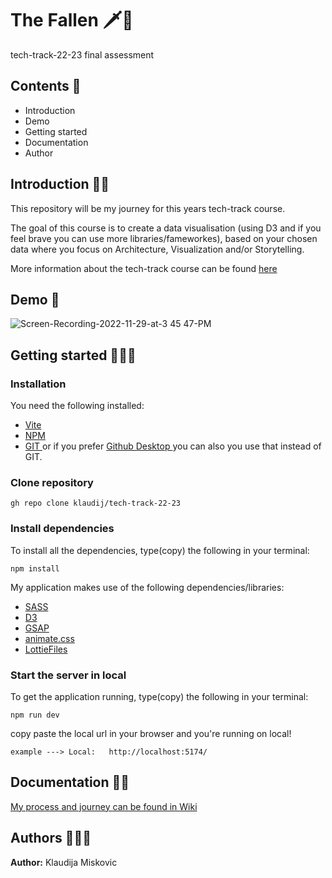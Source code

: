 # The Fallen 🗡️🐉
tech-track-22-23 final assessment 

## Contents 🔖
- Introduction
- Demo
- Getting started
- Documentation
- Author


## Introduction 👋🏻
This repository will be my journey for this years tech-track course. 

The goal of this course is to create a data visualisation (using D3 and if you feel brave you can use more libraries/fameworkes), based on your chosen data where you focus on Architecture, Visualization and/or Storytelling.

More information about the tech-track course can be found [ here ](https://github.com/cmda-tt/course-22-23)



## Demo 👾
![Screen-Recording-2022-11-29-at-3 45 47-PM](https://user-images.githubusercontent.com/89772847/204560743-414b1c1e-a495-449b-9822-39d8d9aa37e7.gif)



## Getting started 👩🏻‍💻
### Installation

You need the following installed:
- [ Vite ](https://vitejs.dev/)
- [ NPM ](https://docs.npmjs.com/)
- [ GIT ](https://git-scm.com/downloads) or if you prefer [ Github Desktop ](https://desktop.github.com/) you can also you use that instead of GIT.

### Clone repository
```
gh repo clone klaudij/tech-track-22-23
```


### Install dependencies
To install all the dependencies, type(copy) the following in your terminal:

```
npm install
```

My application makes use of the following dependencies/libraries:
- [ SASS ](https://sass-lang.com/install)
- [ D3 ](https://www.npmjs.com/package/d3)
- [ GSAP ](https://greensock.com/docs/v3/Installation)
- [ animate.css ](https://animate.style/)
- [ LottieFiles ](https://lottiefiles.com/)


### Start the server in local
To get the application running, type(copy) the following in your terminal:

```
npm run dev
```

copy paste the local url in your browser and you're running on local!
```
example ---> Local:   http://localhost:5174/
```

## Documentation ✍🏻
[ My process and journey can be found in Wiki ](https://github.com/klaudij/tech-track-22-23/wiki)


## Authors 🙋🏻‍♀️
**Author:** Klaudija Miskovic
